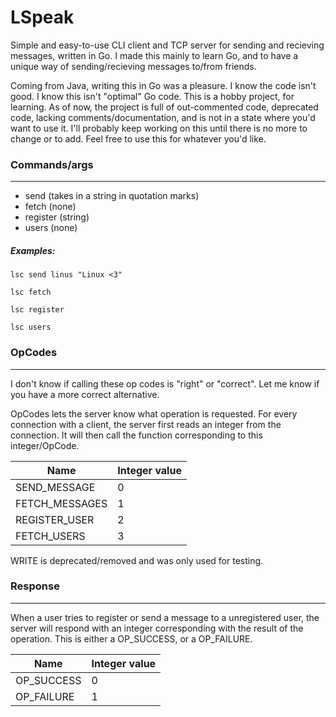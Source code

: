 # LSpeak

Simple and easy-to-use CLI client and TCP server for sending and recieving messages, written in Go.
I made this mainly to learn Go, and to have a unique way of sending/recieving messages to/from friends.

Coming from Java, writing this in Go was a pleasure. I know the code isn't good. I know this isn't "optimal" Go code. This is a hobby project, for learning. As of now, the project is full of out-commented code, deprecated code, lacking comments/documentation, and is not in a state where you'd want to use it.
I'll probably keep working on this until there is no more to change or to add. Feel free to use this for whatever you'd like.

### Commands/args
---

- send (takes in a string in quotation marks)
- fetch (none)
- register (string)
- users (none)

##### Examples:

`lsc send linus "Linux <3"`

`lsc fetch`

`lsc register`

`lsc users`

### OpCodes
---

I don't know if calling these op codes is "right" or "correct". Let me know if you have a more correct alternative.

OpCodes lets the server know what operation is requested. For every connection with a client, the server first reads an integer from the connection. It will then call the function corresponding to this integer/OpCode.

| Name | Integer value |
| ----------- | ----------- |
| SEND_MESSAGE | 0 |
| FETCH_MESSAGES | 1 | 
| REGISTER_USER | 2 |
| FETCH_USERS | 3 |

WRITE is deprecated/removed and was only used for testing.

### Response
---

When a user tries to register or send a message to a unregistered user, the server will respond with an integer corresponding with the result of the operation. This is either a OP_SUCCESS, or a OP_FAILURE.

| Name | Integer value |
| ---- | ------------- |
| OP_SUCCESS | 0 |
| OP_FAILURE | 1 |
